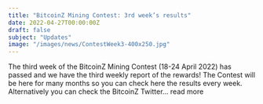 ```yaml
---
title: "BitcoinZ Mining Contest: 3rd week’s results"
date: 2022-04-27T00:00:00Z
draft: false
subject: "Updates"
image: "/images/news/ContestWeek3-400x250.jpg"
---
```


The third week of the BitcoinZ Mining Contest (18-24 April 2022) has passed and we have the third weekly report of the rewards! The Contest will be here for many months so you can check here the results every week. Alternatively you can check the BitcoinZ Twitter...
read more
